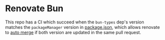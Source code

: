 # Renovate Bun

This repo has a CI which succeed when the `bun-types` dep's version matches the `packageManager` version in [package.json](./package.json), which allows renovate to [auto merge](./.github/renovate.json) if both version are updated in the same pull request.
